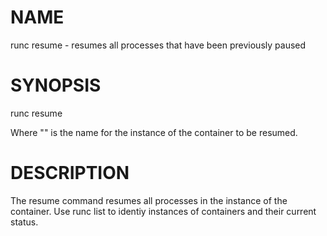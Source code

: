 # NAME
   runc resume - resumes all processes that have been previously paused

# SYNOPSIS
   runc resume <container-id>

Where "<container-id>" is the name for the instance of the container to be
resumed.

# DESCRIPTION
   The resume command resumes all processes in the instance of the container.
Use runc list to identiy instances of containers and their current status.
